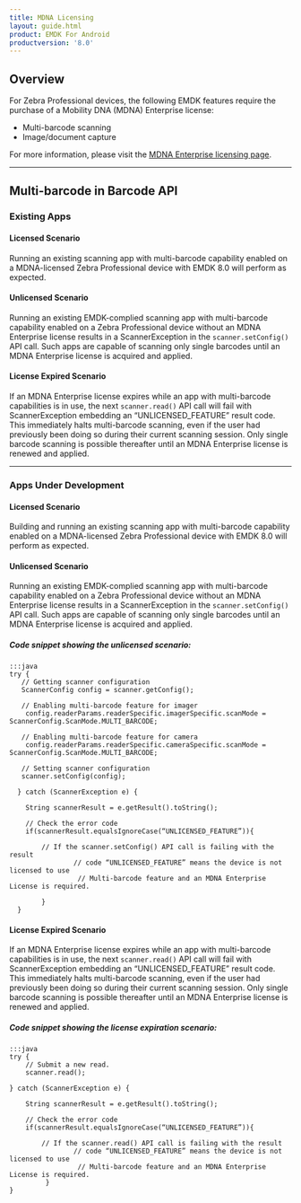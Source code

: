 ```yaml
---
title: MDNA Licensing
layout: guide.html
product: EMDK For Android
productversion: '8.0'
---
```


## Overview

For Zebra Professional devices, the following EMDK features require the purchase of a Mobility DNA (MDNA) Enterprise license: 

* Multi-barcode scanning
* Image/document capture

For more information, please visit the [MDNA Enterprise licensing page](/licensing). 

-----

## Multi-barcode in Barcode API

### Existing Apps  

#### Licensed Scenario 

Running an existing scanning app with multi-barcode capability enabled on a MDNA-licensed Zebra Professional device with EMDK 8.0 will perform as expected.

#### Unlicensed Scenario 

Running an existing EMDK-complied scanning app with multi-barcode capability enabled on a Zebra Professional device without an MDNA Enterprise license results in a ScannerException in the `scanner.setConfig()` API call. Such apps are capable of scanning only single barcodes until an MDNA Enterprise license is acquired and applied. 

#### License Expired Scenario

If an MDNA Enterprise license expires while an app with multi-barcode capabilities is in use, the next `scanner.read()` API call will fail with ScannerException embedding an “UNLICENSED_FEATURE” result code. This immediately halts multi-barcode scanning, even if the user had previously been doing so during their current scanning session. Only single barcode scanning is possible thereafter until an MDNA Enterprise license is renewed and applied. 

-----

### Apps Under Development 

#### Licensed Scenario

Building and running an existing scanning app with multi-barcode capability enabled on a MDNA-licensed Zebra Professional device with EMDK 8.0 will perform as expected.

#### Unlicensed Scenario

Running an existing EMDK-complied scanning app with multi-barcode capability enabled on a Zebra Professional device without an MDNA Enterprise license results in a ScannerException in the `scanner.setConfig()` API call. Such apps are capable of scanning only single barcodes until an MDNA Enterprise license is acquired and applied. 

##### Code snippet showing the unlicensed scenario:

    :::java
    try {
       // Getting scanner configuration
       ScannerConfig config = scanner.getConfig();

       // Enabling multi-barcode feature for imager 
        config.readerParams.readerSpecific.imagerSpecific.scanMode = ScannerConfig.ScanMode.MULTI_BARCODE;

       // Enabling multi-barcode feature for camera
        config.readerParams.readerSpecific.cameraSpecific.scanMode = ScannerConfig.ScanMode.MULTI_BARCODE;

       // Setting scanner configuration
       scanner.setConfig(config);

      } catch (ScannerException e) {

        String scannerResult = e.getResult().toString();
                    
        // Check the error code
        if(scannerResult.equalsIgnoreCase(“UNLICENSED_FEATURE”)){
                
            // If the scanner.setConfig() API call is failing with the result 
                    // code “UNLICENSED_FEATURE” means the device is not licensed to use
                     // Multi-barcode feature and an MDNA Enterprise License is required.
                  
            }
      }


#### License Expired Scenario

If an MDNA Enterprise license expires while an app with multi-barcode capabilities is in use, the next `scanner.read()` API call will fail with ScannerException embedding an “UNLICENSED_FEATURE” result code. This immediately halts multi-barcode scanning, even if the user had previously been doing so during their current scanning session. Only single barcode scanning is possible thereafter until an MDNA Enterprise license is renewed and applied. 

##### Code snippet showing the license expiration scenario:

    :::java
    try {
        // Submit a new read.
        scanner.read();

    } catch (ScannerException e) {

        String scannerResult = e.getResult().toString();
                    
        // Check the error code
        if(scannerResult.equalsIgnoreCase(“UNLICENSED_FEATURE”)){
                
            // If the scanner.read() API call is failing with the result 
                    // code “UNLICENSED_FEATURE” means the device is not licensed to use
                     // Multi-barcode feature and an MDNA Enterprise License is required.
             }
    }

